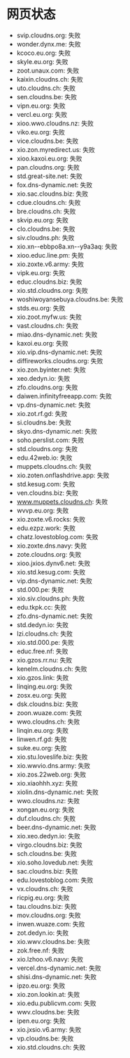 # 网页状态
- svip.cloudns.org: 失败
- wonder.dynx.me: 失败
- kcoco.eu.org: 失败
- skyle.eu.org: 失败
- zoot.unaux.com: 失败
- kaixin.cloudns.ch: 失败
- uto.cloudns.ch: 失败
- sen.cloudns.be: 失败
- vipn.eu.org: 失败
- vercl.eu.org: 失败
- xioo.wwo.cloudns.nz: 失败
- viko.eu.org: 失败
- vice.cloudns.be: 失败
- xio.zon.myredirect.us: 失败
- xioo.kaxoi.eu.org: 失败
- pan.cloudns.org: 失败
- std.great-site.net: 失败
- fox.dns-dynamic.net: 失败
- xio.sac.cloudns.biz: 失败
- cdue.cloudns.ch: 失败
- bre.cloudns.ch: 失败
- skvip.eu.org: 失败
- clo.cloudns.be: 失败
- siv.cloudns.ph: 失败
- xio.xn--ebbpo8a.xn--y9a3aq: 失败
- xioo.educ.line.pm: 失败
- xio.zoxte.v6.army: 失败
- vipk.eu.org: 失败
- educ.cloudns.biz: 失败
- xio.std.cloudns.org: 失败
- woshiwoyansebuya.cloudns.be: 失败
- stds.eu.org: 失败
- xio.zoot.myfw.us: 失败
- vast.cloudns.ch: 失败
- miao.dns-dynamic.net: 失败
- kaxoi.eu.org: 失败
- xio.vip.dns-dynamic.net: 失败
- diffireworks.cloudns.org: 失败
- xio.zon.byinter.net: 失败
- xeo.dedyn.io: 失败
- zfo.cloudns.org: 失败
- daiwen.infinityfreeapp.com: 失败
- vp.dns-dynamic.net: 失败
- xio.zot.rf.gd: 失败
- si.cloudns.be: 失败
- skyo.dns-dynamic.net: 失败
- soho.perslist.com: 失败
- std.cloudns.org: 失败
- edu.42web.io: 失败
- muppets.cloudns.ch: 失败
- xio.zoten.onflashdrive.app: 失败
- std.kesug.com: 失败
- ven.cloudns.biz: 失败
- www.muppets.cloudns.ch: 失败
- wvvp.eu.org: 失败
- xio.zoxte.v6.rocks: 失败
- edu.ezpz.work: 失败
- chatz.lovestoblog.com: 失败
- xio.zoxte.dns.navy: 失败
- zote.cloudns.org: 失败
- xioo.jxios.dynv6.net: 失败
- xio.std.kesug.com: 失败
- vip.dns-dynamic.net: 失败
- std.000.pe: 失败
- xio.siv.cloudns.ph: 失败
- edu.tkpk.cc: 失败
- zfo.dns-dynamic.net: 失败
- std.dedyn.io: 失败
- lzi.cloudns.ch: 失败
- xio.std.000.pe: 失败
- educ.free.nf: 失败
- xio.gzos.rr.nu: 失败
- kenelm.cloudns.ch: 失败
- xio.gzos.link: 失败
- linqing.eu.org: 失败
- zosx.eu.org: 失败
- dsk.cloudns.biz: 失败
- zoon.wuaze.com: 失败
- wwo.cloudns.ch: 失败
- linqin.eu.org: 失败
- linwen.rf.gd: 失败
- suke.eu.org: 失败
- xio.stu.loveslife.biz: 失败
- xio.wwvio.dns.army: 失败
- xio.zos.22web.org: 失败
- xio.xiaohhh.xyz: 失败
- xiolin.dns-dynamic.net: 失败
- wwo.cloudns.nz: 失败
- xongan.eu.org: 失败
- duf.cloudns.ch: 失败
- beer.dns-dynamic.net: 失败
- xio.xeo.dedyn.io: 失败
- virgo.cloudns.biz: 失败
- sch.cloudns.be: 失败
- xio.soho.lovedub.net: 失败
- sac.cloudns.biz: 失败
- edu.lovestoblog.com: 失败
- vx.cloudns.ch: 失败
- ricpig.eu.org: 失败
- tau.cloudns.biz: 失败
- mov.cloudns.org: 失败
- inwen.wuaze.com: 失败
- zot.dedyn.io: 失败
- xio.wwv.cloudns.be: 失败
- zok.free.nf: 失败
- xio.lzhoo.v6.navy: 失败
- vercel.dns-dynamic.net: 失败
- shisi.dns-dynamic.net: 失败
- ipzo.eu.org: 失败
- xio.zon.lookin.at: 失败
- xio.edu.publicvm.com: 失败
- wwv.cloudns.be: 失败
- ipen.eu.org: 失败
- xio.jxsio.v6.army: 失败
- vp.cloudns.be: 失败
- xio.std.cloudns.ch: 失败
